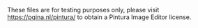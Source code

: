 These files are for testing purposes only, please visit https://pqina.nl/pintura/ to obtain a Pintura Image Editor license.

